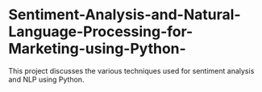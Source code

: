 # Sentiment-Analysis-and-Natural-Language-Processing-for-Marketing-using-Python-
This project discusses the various techniques used for sentiment analysis and NLP using Python.
